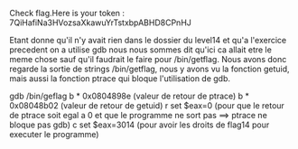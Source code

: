 Check flag.Here is your token : 7QiHafiNa3HVozsaXkawuYrTstxbpABHD8CPnHJ

Etant donne qu'il n'y avait rien dans le dossier du level14 et qu'a l'exercice
precedent on a utilise gdb nous nous sommes dit qu'ici ca allait etre le meme chose
sauf qu'il faudrait le faire pour /bin/getflag.
Nous avons donc regarde la sortie de strings /bin/getflag, nous y avons vu la fonction getuid, mais
aussi la fonction ptrace qui bloque l'utilisation de gdb.

gdb /bin/geflag
b * 0x0804898e (valeur de retour de ptrace)
b * 0x08048b02 (valeur de retour de getuid)
r
set $eax=0 (pour que le retour de ptrace soit egal a 0 et que le programme ne sort pas ==> ptrace ne bloque pas gdb)
c
set $eax=3014 (pour avoir les droits de flag14 pour executer le programme)

